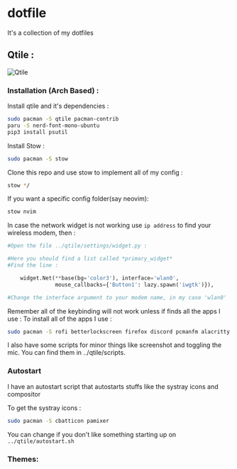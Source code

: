 # dotfile

It's a collection of my dotfiles

## Qtile :

![Qtile](../.screenshots/qtile.png)

### Installation (Arch Based) :

Install qtile and it's dependencies :

```bash
sudo pacman -S qtile pacman-contrib
paru -S nerd-font-mono-ubuntu
pip3 install psutil
```

Install Stow :

```bash
sudo pacman -S stow
```

Clone this repo and use stow to implement all of my config :

```bash
stow */
```

If you want a specific config folder(say neovim):

```bash
stow nvim
```

In case the network widget is not working use `ip address` to find your wireless modem, then :

```python
#Open the file ../qtile/settings/widget.py :

#Here you should find a list called *primary_widget*
#Find the line :

    widget.Net(**base(bg='color3'), interface='wlan0',
               mouse_callbacks={'Button1': lazy.spawn('iwgtk')}),

#Change the interface argument to your modem name, in my case 'wlan0'
```

Remember all of the keybinding will not work unless if finds all the apps I use :
To install all of the apps I use :

```bash
sudo pacman -S rofi betterlockscreen firefox discord pcmanfm alacritty redshift scrot picom
```

I also have some scripts for minor things like screenshot and toggling the mic.
You can find them in ../qtile/scripts.

### Autostart

I have an autostart script that autostarts stuffs like the systray icons and compositor

To get the systray icons :

```bash
sudo pacman -S cbatticon pamixer
```

You can change if you don't like something starting up on `../qtile/autostart.sh`

### Themes:
